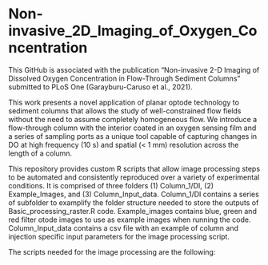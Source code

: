 # Non-invasive_2D_Imaging_of_Oxygen_Concentration
This GitHub is associated with the publication “Non-invasive 2-D Imaging of Dissolved Oxygen Concentration in Flow-Through Sediment Columns” submitted to PLoS One (Garayburu-Caruso et al., 2021). 

This work presents a novel application of planar optode technology to sediment columns that allows the study of well-constrained flow fields without the need to assume completely homogeneous flow. We introduce a flow-through column with the interior coated in an oxygen sensing film and a series of sampling ports as a unique tool capable of capturing changes in DO at high frequency (10 s) and spatial (< 1 mm) resolution across the length of a column. 

This repository provides custom R scripts that allow image processing steps to be automated and consistently reproduced over a variety of experimental conditions. It is comprised of three folders (1) Column_1/DI, (2) Example_Images, and (3) Column_Input_data. Column_1/DI contains a series of subfolder to examplify the folder structure needed to store the outputs of Basic_processing_raster.R code. Example_images contains blue, green and red filter otode images to use as example images when running the code. Column_Input_data contains a csv file with an example of column and injection specific input parameters for the image processing script.

The scripts needed for the image processing are the following: 
